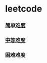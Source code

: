 # leetcode
### [简单难度](https://github.com/woai3c/leetcode/tree/master/easy)
### [中等难度](https://github.com/woai3c/leetcode/tree/master/medium)
### 困难难度

